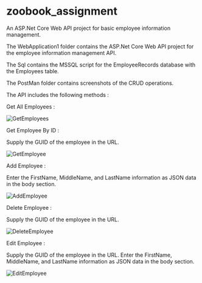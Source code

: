 # zoobook_assignment
An ASP.Net Core Web API project for basic employee information management.

The WebApplication1 folder contains the ASP.Net Core Web API project for the
employee information management API.

The Sql contains the MSSQL script for the EmployeeRecords database with the Employees table.

The PostMan folder contains screenshots of the CRUD operations.

The API includes the following methods :

Get All Employees :

![GetEmployees](https://user-images.githubusercontent.com/78847310/120263273-f043ee00-c2cd-11eb-82bb-eff8f4f45b94.jpg)

Get Employee By ID :

Supply the GUID of the employee in the URL.

![GetEmployee](https://user-images.githubusercontent.com/78847310/120263440-3ef18800-c2ce-11eb-9f18-cf967f6866e2.jpg)

Add Employee :

Enter the FirstName, MiddleName, and LastName information as JSON data in the body section.

![AddEmployee](https://user-images.githubusercontent.com/78847310/120263467-4d3fa400-c2ce-11eb-8649-9ee460738b18.jpg)

Delete Employee :

Supply the GUID of the employee in the URL.

![DeleteEmployee](https://user-images.githubusercontent.com/78847310/120263566-8841d780-c2ce-11eb-8bd7-2dbae57dae98.jpg)

Edit Employee :

Supply the GUID of the employee in the URL.
Enter the FirstName, MiddleName, and LastName information as JSON data in the body section.

![EditEmployee](https://user-images.githubusercontent.com/78847310/120263587-92fc6c80-c2ce-11eb-987e-7c84dd62c1cd.jpg)

